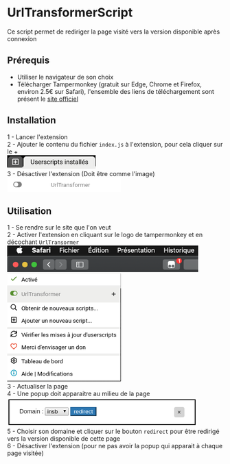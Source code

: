 # UrlTransformerScript

Ce script permet de rediriger la page visité vers la version disponible après connexion

## Prérequis

- Utiliser le navigateur de son choix
- Télécharger Tampermonkey (gratuit sur Edge, Chrome et Firefox, environ 2.5€ sur Safari), l'ensemble des liens de téléchargement sont présent le [site officiel](https://www.tampermonkey.net/index.php?ext=dhdg)

## Installation

1 - Lancer l'extension  
2 - Ajouter le contenu du fichier `index.js` à l'extension, pour cela cliquer sur le +  
![image1](./image/image1.png "image1")  
3 - Désactiver l'extension (Doit être comme l'image)  
![image2](./image/image2.png "image2")  

## Utilisation

1 - Se rendre sur le site que l'on veut  
2 - Activer l'extension en cliquant sur le logo de tampermonkey et en décochant `UrlTransormer` 
![image5](./image/image5.png "image5")  
![image3](./image/image3.png "image3")  
3 - Actualiser la page  
4 - Une popup doit apparaitre au milieu de la page  
![image4](./image/image4.png "image4")  
5 - Choisir son domaine et cliquer sur le bouton `redirect` pour être redirigé vers la version disponible de cette page  
6 - Désactiver l'extension (pour ne pas avoir la popup qui apparait à chaque page visitée)  
